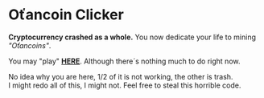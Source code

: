 # Oťancoin Clicker

**Cryptocurrency crashed as a whole.** You now dedicate your life to mining *"Oťancoins"*.

You may "play" [**HERE**](http://clicker.otan.cz). Although there´s nothing much to do right now.

No idea why you are here, 1/2 of it is not working, the other is trash.  
I might redo all of this, I might not. Feel free to steal this horrible code.
